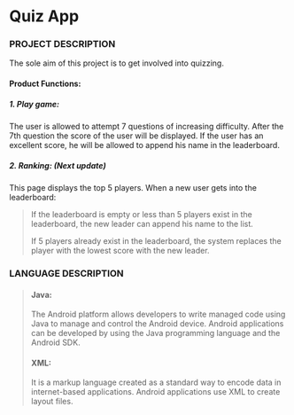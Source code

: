 # Quiz App

### PROJECT DESCRIPTION
The sole aim of this project is to get involved into quizzing.

#### Product Functions:
##### 1.	Play game:  
The user is allowed to attempt 7 questions of increasing difficulty. After the 7th question the score of the user will be displayed. If the user has an excellent score, he will be allowed to append his name in the leaderboard. 
##### 2.	Ranking: (Next update)
This page displays the top 5 players. When a new user gets into the leaderboard:
  > If the leaderboard is empty or less than 5 players exist in the leaderboard, the new leader can append his name to the list.
  > 
  >	If 5 players already exist in the leaderboard, the system replaces the player with the lowest score with the new leader.


### LANGUAGE DESCRIPTION 
> #### Java: 
> The Android platform allows developers to write managed code using Java to manage and control the Android device. Android applications can be developed by using the Java programming language and the Android SDK.
> #### XML: 
> It is a markup language created as a standard way to encode data in internet-based applications. Android applications use XML to create layout files.
